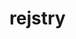 <!--

registries
    https://registry.npmjs.com/
    https://registry.yarnpkg.com/
reference
    cloud run
        https://cloud.google.com/run/docs
    diff
        https://github.blog/2016-12-06-how-we-made-diff-pages-3x-faster/
features
    show package contents
    show version diffs (file names)
    show version diffs (file contents)

 -->

# rejstry
